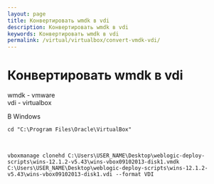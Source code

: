 ```yaml
---
layout: page
title: Конвертировать wmdk в vdi
description: Конвертировать wmdk в vdi
keywords: Конвертировать wmdk в vdi
permalink: /virtual/virtualbox/convert-vmdk-vdi/
---
```


# Конвертировать wmdk в vdi

wmdk - vmware  
vdi - virtualbox

В Windows

    cd "C:\Program Files\Oracle\VirtualBox"

<br/>

    vboxmanage clonehd C:\Users\USER_NAME\Desktop\weblogic-deploy-scripts\wins-12.1.2-v5.43\wins-vbox09102013-disk1.vmdk C:\Users\USER_NAME\Desktop\weblogic-deploy-scripts\wins-12.1.2-v5.43\wins-vbox09102013-disk1.vdi --format VDI

